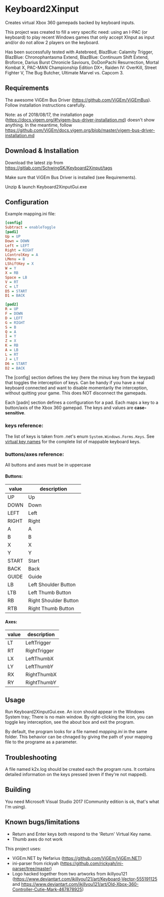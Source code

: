 # Keyboard2Xinput
Creates virtual Xbox 360 gamepads backed by keyboard inputs.

This project was created to fill a very specific need: using an I-PAC (or keyboard) to play recent Windows games that only accept XInput as input and/or do not allow 2 players on the keyboard.

Has been successfully tested with Astebreed, BlazBlue: Calamity Trigger, BlazBlue: Chronophantasma Extend, BlazBlue: Continuum Shift Extend, Broforce, Darius Burst Chronicle Saviours, DoDonPachi Resurrection, Mortal Kombat X, PAC-MAN Championship Edition DX+, Raiden IV: OverKill, Street Fighter V, The Bug Butcher, Ultimate Marvel vs. Capcom 3. 

## Requirements
The awesome ViGEm Bus Driver (https://github.com/ViGEm/ViGEmBus). Follow installation instructions carefully.

Note: as of 2018/08/17, the installation page (https://docs.vigem.org/#!vigem-bus-driver-installation.md) doesn't show anything. In the meantime, follow https://github.com/ViGEm/docs.vigem.org/blob/master/vigem-bus-driver-installation.md

## Download & Installation
Download the latest zip from https://gitlab.com/SchwingSK/Keyboard2Xinput/tags

Make sure that ViGEm Bus Driver is installed (see Requirements).

Unzip & launch Keyboard2XinputGui.exe

## Configuration
Example mapping.ini file:
```ini
[config]
Subtract = enableToggle
[pad1]
Up = UP
Down = DOWN
Left = LEFT
Right = RIGHT
LControlKey = A
LMenu = B
LShiftKey = X
W = Y
X = RB
Space = LB
V = RT
C = LT
D5 = START
D1 = BACK

[pad2]
R = UP
F = DOWN
D = LEFT
G = RIGHT
S = B
Q = A
I = Y
Z = X
K = RB
A = LB
L = RT
J = LT
D6 = START
D2 = BACK
```
The [config] section defines the key (here the minus key from the keypad) that toggles the interception of keys. Can be handy if you have a real keyboard connected and want to disable momentarily the interception, without quitting your game. This does NOT disconnect the gamepads.

Each [pad*n*] section defines a configuration for a pad. Each maps a key to a button/axis of the Xbox 360 gamepad. The keys and values are **case-sensitive**.

### keys reference:
The list of keys is taken from .net's enum `System.Windows.Forms.Keys`. See [virtual key names](virtualKeyNames.md) for the complete list of mappable keyboard keys.

### buttons/axes reference:
All buttons and axes must be in uppercase
#### Buttons:
value | description
----- | ------
UP    | Up
DOWN  | Down
LEFT  | Left
RIGHT | Right
A     | A
B     | B
X     | X
Y     | Y
START | Start
BACK  | Back
GUIDE | Guide
LB    | Left Shoulder Button
LTB   | Left Thumb Button
RB    | Right Shoulder Button
RTB   | Right Thumb Button

#### Axes:
value | description
----- | ------
LT    | LeftTrigger
RT    | RightTrigger
LX    | LeftThumbX
LY    | LeftThumbY
RX    | RightThumbX
RY    | RightThumbY

## Usage
Run Keyboard2XinputGui.exe. An icon should appear in the Windows System tray; There is no main window. By right-clicking the icon, you can toggle key interception, see the about box and exit the program.

By default, the program looks for a file named *mapping.ini* in the same folder. This behavior can be chnaged by giving the path of your mapping file to the programe as a parameter.

## Troubleshooting
A file named k2x.log should be created each the program runs. It contains detailed information on the keys pressed (even if they're not mapped).

## Building
You need Microsoft Visual Studio 2017 (Community edition is ok, that's what I'm using).

## Known bugs/limitations
 * Return and Enter keys both respond to the 'Return' Virtual Key name.
 * Thumb axes do not work 

This project uses:
 * ViGEm.NET by Nefarius (https://github.com/ViGEm/ViGEm.NET)
 * ini-parser from rickyah (https://github.com/rickyah/ini-parser/tree/master)
 * Logo hacked together from two artworks from ikillyou121 (https://www.deviantart.com/ikillyou121/art/Keyboard-Vector-555191125 and https://www.deviantart.com/ikillyou121/art/Old-Xbox-360-Controller-Cutie-Mark-467878925)
